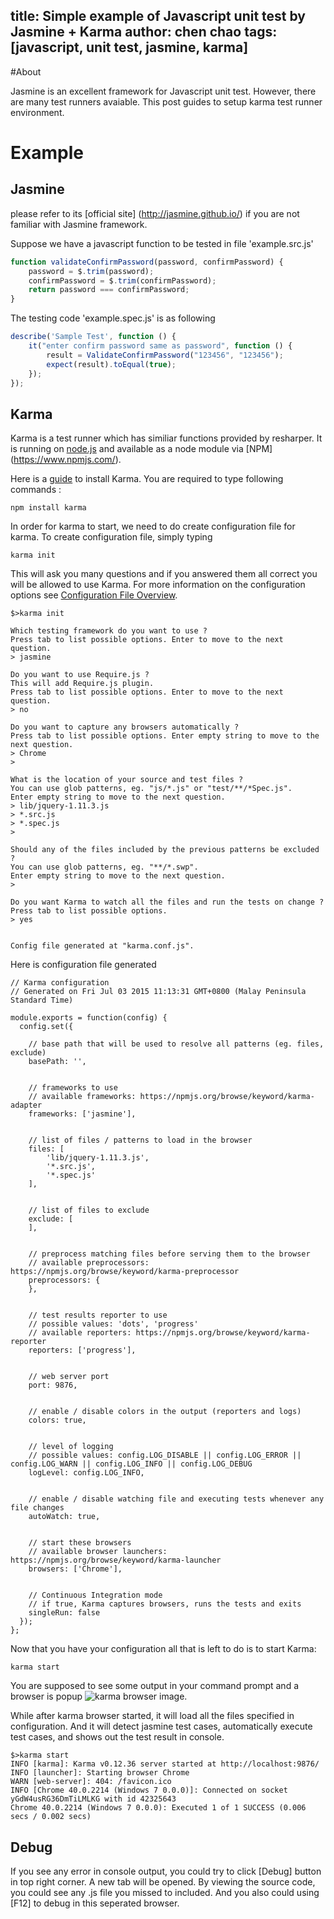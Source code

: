 title: Simple example of Javascript unit test by Jasmine + Karma
author: chen chao
tags: [javascript, unit test, jasmine, karma]
---

#About

Jasmine is an excellent framework for Javascript unit test. However, there are many test runners avaiable. This post guides to setup karma test runner environment. 

# Example

## Jasmine
please refer to its [official site] (http://jasmine.github.io/) if you are not familiar with Jasmine framework.

Suppose we have a javascript function to be tested in file 'example.src.js'

```javascript
function validateConfirmPassword(password, confirmPassword) {
    password = $.trim(password);
    confirmPassword = $.trim(confirmPassword);
    return password === confirmPassword;
}
```
The testing code 'example.spec.js' is as following 

```javascript
describe('Sample Test', function () {
    it("enter confirm password same as password", function () {
        result = ValidateConfirmPassword("123456", "123456");
        expect(result).toEqual(true);
    });
});
```

## Karma

Karma is a test runner which has similiar functions provided by resharper. It is running on [node.js](https://nodejs.org/) and available as a node module via [NPM] (https://www.npmjs.com/).

Here is a [guide](http://karma-runner.github.io/0.8/intro/installation.html) to install Karma. You are required to type following commands : 
```
npm install karma
```
In order for karma to start, we need to do create configuration file for karma. To create configuration file, simply typing 
```
karma init
```
This will ask you many questions and if you answered them all correct you will be allowed to use Karma. For more information on the configuration options see [Configuration File Overview](https://github.com/karma-runner/karma). 
```
$>karma init

Which testing framework do you want to use ?
Press tab to list possible options. Enter to move to the next question.
> jasmine

Do you want to use Require.js ?
This will add Require.js plugin.
Press tab to list possible options. Enter to move to the next question.
> no

Do you want to capture any browsers automatically ?
Press tab to list possible options. Enter empty string to move to the next question.
> Chrome
>

What is the location of your source and test files ?
You can use glob patterns, eg. "js/*.js" or "test/**/*Spec.js".
Enter empty string to move to the next question.
> lib/jquery-1.11.3.js
> *.src.js
> *.spec.js
>

Should any of the files included by the previous patterns be excluded ?
You can use glob patterns, eg. "**/*.swp".
Enter empty string to move to the next question.
>

Do you want Karma to watch all the files and run the tests on change ?
Press tab to list possible options.
> yes


Config file generated at "karma.conf.js".

```
Here is configuration file generated

```
// Karma configuration
// Generated on Fri Jul 03 2015 11:13:31 GMT+0800 (Malay Peninsula Standard Time)

module.exports = function(config) {
  config.set({

    // base path that will be used to resolve all patterns (eg. files, exclude)
    basePath: '',


    // frameworks to use
    // available frameworks: https://npmjs.org/browse/keyword/karma-adapter
    frameworks: ['jasmine'],


    // list of files / patterns to load in the browser
    files: [
        'lib/jquery-1.11.3.js',
        '*.src.js',
        '*.spec.js'
    ],


    // list of files to exclude
    exclude: [
    ],


    // preprocess matching files before serving them to the browser
    // available preprocessors: https://npmjs.org/browse/keyword/karma-preprocessor
    preprocessors: {
    },


    // test results reporter to use
    // possible values: 'dots', 'progress'
    // available reporters: https://npmjs.org/browse/keyword/karma-reporter
    reporters: ['progress'],


    // web server port
    port: 9876,


    // enable / disable colors in the output (reporters and logs)
    colors: true,


    // level of logging
    // possible values: config.LOG_DISABLE || config.LOG_ERROR || config.LOG_WARN || config.LOG_INFO || config.LOG_DEBUG
    logLevel: config.LOG_INFO,


    // enable / disable watching file and executing tests whenever any file changes
    autoWatch: true,


    // start these browsers
    // available browser launchers: https://npmjs.org/browse/keyword/karma-launcher
    browsers: ['Chrome'],


    // Continuous Integration mode
    // if true, Karma captures browsers, runs the tests and exits
    singleRun: false
  });
};

```


Now that you have your configuration all that is left to do is to start Karma: 
```
karma start
```
You are supposed to see some output in your command prompt and a browser is popup
![karma browser image](https://goo.gl/photos/HMUUuxbKHAhRhiJt7 "karma browser"). 

While after karma browser started, it will load all the files specified in configuration. And it will detect jasmine test cases, automatically execute test cases, and shows out the test result in console.
```
$>karma start
INFO [karma]: Karma v0.12.36 server started at http://localhost:9876/
INFO [launcher]: Starting browser Chrome
WARN [web-server]: 404: /favicon.ico
INFO [Chrome 40.0.2214 (Windows 7 0.0.0)]: Connected on socket yGdW4usRG36DmTiLMLKG with id 42325643
Chrome 40.0.2214 (Windows 7 0.0.0): Executed 1 of 1 SUCCESS (0.006 secs / 0.002 secs)
```

## Debug
If you see any error in console output, you could try to click [Debug] button in top right corner. A new tab will be opened. By viewing the source code, you could see any .js file you missed to included. And you also could using [F12] to debug in this seperated browser.








